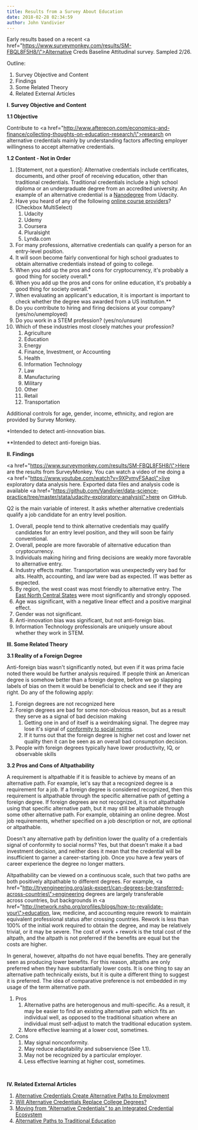 ```yaml
---
title: Results from a Survey About Education
date: 2018-02-28 02:34:59
author: John Vandivier
---
```




Early results based on a recent <a href=\"https://www.surveymonkey.com/results/SM-FBQL8F5H8/\">Alternative Creds Baseline Attitudinal</a> survey. Sampled 2/26.

Outline:
<ol>
 	<li>Survey Objective and Content</li>
 	<li>Findings</li>
 	<li>Some Related Theory</li>
 	<li>Related External Articles</li>
</ol>
<strong>I. Survey Objective and Content</strong>

<strong>1.1 Objective</strong>

Contribute to <a href=\"http://www.afterecon.com/economics-and-finance/collecting-thoughts-on-education-research/\">research on alternative credentials</a> mainly by understanding factors affecting employer willingness to accept alternative credentials.

<strong>1.2 Content - Not in Order</strong>
<ol>
 	<li>[Statement, not a question]: Alternative credentials include certificates, documents, and other proof of receiving education, other than traditional credentials. Traditional credentials include a high school diploma or an undergraduate degree from an accredited university. An example of an alternative credential is a <a href=\"https://www.udacity.com/nanodegree\">Nanodegree</a> from Udacity.</li>
 	<li>Have you heard of any of the following <a href=\"https://www.g2crowd.com/categories/online-course-providers\">online course providers</a>? (Checkbox MultiSelect)
<ol>
 	<li>Udacity</li>
 	<li>Udemy</li>
 	<li>Coursera</li>
 	<li>Pluralsight</li>
 	<li>Lynda.com</li>
</ol>
</li>
 	<li>For many professions, alternative credentials can qualify a person for an entry-level position.</li>
 	<li>It will soon become fairly conventional for high school graduates to obtain alternative credentials instead of going to college.</li>
 	<li>When you add up the pros and cons for cryptocurrency, it's probably a good thing for society overall.*</li>
 	<li>When you add up the pros and cons for online education, it's probably a good thing for society overall.*</li>
 	<li>When evaluating an applicant's education, it is important is important to check whether the degree was awarded from a US institution.**</li>
 	<li>Do you contribute to hiring and firing decisions at your company? (yes/no/unemployed)</li>
 	<li>Do you work in a STEM profession? (yes/no/unsure)</li>
 	<li>Which of these industries most closely matches your profession?
<ol>
 	<li>Agriculture</li>
 	<li>Education</li>
 	<li>Energy</li>
 	<li>Finance, Investment, or Accounting</li>
 	<li>Health</li>
 	<li>Information Technology</li>
 	<li>Law</li>
 	<li>Manufacturing</li>
 	<li>Military</li>
 	<li>Other</li>
 	<li>Retail</li>
 	<li>Transportation</li>
</ol>
</li>
</ol>
Additional controls for age, gender, income, ethnicity, and region are provided by Survey Monkey.

*Intended to detect anti-innovation bias.

**Intended to detect anti-foreign bias.

<strong>II. Findings</strong>

<a href=\"https://www.surveymonkey.com/results/SM-FBQL8F5H8/\">Here</a> are the results from SurveyMonkey. You can watch a video of me doing a <a href=\"https://www.youtube.com/watch?v=9XPvmyFSAao\">live exploratory data analysis here</a>. Exported data files and analysis code is available <a href=\"https://github.com/Vandivier/data-science-practice/tree/master/stata/udacity-exploratory-analysis\">here on GitHub</a>.

Q2 is the main variable of interest. It asks whether alternative credentials qualify a job candidate for an entry level position.
<ol>
 	<li>Overall, people tend to think alternative credentials may qualify candidates for an entry level position, and they will soon be fairly conventional.</li>
 	<li>Overall, people are more favorable of alternative education than cryptocurrency.</li>
 	<li>Individuals making hiring and firing decisions are weakly more favorable to alternative entry.</li>
 	<li>Industry effects matter. Transportation was unexpectedly very bad for alts. Health, accounting, and law were bad as expected. IT was better as expected.</li>
 	<li>By region, the west coast was most friendly to alternative entry. The <a href=\"https://en.wikipedia.org/wiki/East_North_Central_states\">East North Central States</a> were most significantly and strongly opposed.</li>
 	<li>Age was significant, with a negative linear effect and a positive marginal effect.</li>
 	<li>Gender was not significant.</li>
 	<li>Anti-innovation bias was significant, but not anti-foreign bias.</li>
 	<li>Information Technology professionals are uniquely unsure about whether they work in STEM.</li>
</ol>
<strong>III. Some Related Theory</strong>

<strong>3.1 Reality of a Foreign Degree</strong>

Anti-foreign bias wasn't significantly noted, but even if it was prima facie noted there would be further analysis required. If people think an American degree is somehow better than a foreign degree, before we go slapping labels of bias on them it would be beneficial to check and see if they are right. Do any of the following apply:
<ol>
 	<li>Foreign degrees are not recognized here</li>
 	<li>Foreign degrees are bad for some non-obvious reason, but as a result they serve as a signal of bad decision making
<ol>
 	<li>Getting one in and of itself is a weirdmaking signal. The degree may lose it's signal of <a href=\"http://econlog.econlib.org/archives/2015/04/educational_sig_1.html\">conformity to social norms</a>.</li>
 	<li>If it turns out that the foreign degree is higher net cost and lower net quality then it can be seen as an overall bad consumption decision.</li>
</ol>
</li>
 	<li>People with foreign degrees typically have lower productivity, IQ, or observable skills</li>
</ol>
<strong>3.2 Pros and Cons of Altpathability</strong>

A requirement is altpathable if it is feasible to achieve by means of an alternative path. For example, let's say that a recognized degree is a requirement for a job. If a foreign degree is considered recognized, then this requirement is altpathable through the specific alternative path of getting a foreign degree. If foreign degrees are not recognized, it is not altpathable using that specific alternative path, but it may still be altpathable through some other alternative path. For example, obtaining an online degree. Most job requirements, whether specified on a job description or not, are optional or altpathable.

Doesn't any alternative path by definition lower the quality of a credentials signal of conformity to social norms? Yes, but that doesn't make it a bad investment decision, and neither does it mean that the credential will be insufficient to garner a career-starting job. Once you have a few years of career experience the degree no longer matters.

Altpathability can be viewed on a continuous scale, such that two paths are both positively altpathable to different degrees. For example, <a href=\"http://tryengineering.org/ask-expert/can-degrees-be-transferred-across-countries\">engineering degrees are largely transferable</a> across countries, but backgrounds in <a href=\"http://network.nshp.org/profiles/blogs/how-to-revalidate-your\">education, law, medicine, and accounting</a> require rework to maintain equivalent professional status after crossing countries. Rework is less than 100% of the initial work required to obtain the degree, and may be relatively trivial, or it may be severe. The cost of work + rework is the total cost of the altpath, and the altpath is not preferred if the benefits are equal but the costs are higher.

In general, however, altpaths do not have equal benefits. They are generally seen as producing lower benefits. For this reason, altpaths are only preferred when they have substantially lower costs. It is one thing to say an alternative path technically exists, but it is quite a different thing to suggest it is preferred. The idea of comparative preference is not embedded in my usage of the term alternative path.
<ol>
 	<li>Pros
<ol>
 	<li>Alternative paths are heterogenous and multi-specific. As a result, it may be easier to find an existing alternative path which fits an individual well, as opposed to the traditional situation where an individual must self-adjust to match the traditional education system.</li>
 	<li>More effective learning at a lower cost, sometimes.</li>
</ol>
</li>
 	<li>Cons
<ol>
 	<li>May signal nonconformity.</li>
 	<li>May reduce adaptability and subservience (See 1.1).</li>
 	<li>May not be recognized by a particular employer.</li>
 	<li>Less effective learning at higher cost, sometimes.</li>
</ol>
</li>
</ol>
&nbsp;

<strong>IV. Related External Articles</strong>
<ol>
 	<li><a href=\"https://www.pearsoned.com/alternative-credentials-paths-employment/\">Alternative Credentials Create Alternative Paths to Employment</a></li>
 	<li><a href=\"https://www.forbes.com/sites/michaelhorn/2017/01/20/will-alternative-credentials-replace-college-degrees/#40926e4c1b0e\">Will Alternative Credentials Replace College Degrees?</a></li>
 	<li><a href=\"https://evolllution.com/programming/credentials/moving-from-alternative-credentials-to-an-integrated-credential-ecosystem/\">Moving from “Alternative Credentials” to an Integrated Credential Ecosystem</a></li>
 	<li><a href=\"http://www.afterecon.com/education/alternative-paths-traditional-education/\">Alternative Paths to Traditional Education</a></li>
</ol>